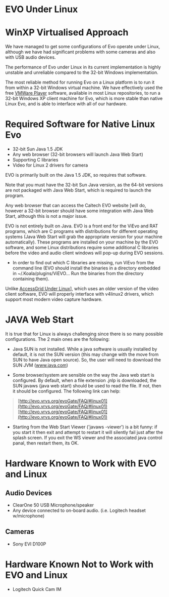 # EVO Under Linux

# WinXP Virtualised Approach

We have managed to get some configurations of Evo operate under Linux, although we have had significant problems with some cameras and also with USB audio devices.

The performance of Evo under Linux in its current implementation is highly unstable and unreliable compared to the 32-bit Windows implementation.

The most reliable method for running Evo on a Linux platform is to run it from within a 32-bit Windows virtual machine. We have effectively used the free [VMWare Player](http://www.vmware.com) software, available in most Linux repositories, to run a 32-bit Windows XP client machine for Evo, which is more stable than native Linux Evo, and is able to interface with all of our hardware.

# Required Software for Native Linux Evo

- 32-bit Sun Java 1.5 JDK
- Any web browser (32-bit browsers will launch Java Web Start)
- Supporting C libraries
- Video for Linux 2 drivers for camera

EVO is primarily built on the Java 1.5 JDK, so requires that software.

Note that you must have the 32-bit Sun Java version, as the 64-bit versions are not packaged with Java Web Start, which is required to launch the program.

Any web browser that can access the Caltech EVO website [will do, however a 32-bit browser should have some integration with Java Web Start, although this is not a major issue.

EVO is not entirely built on Java. EVO is a front end for the ViEvo and RAT programs, which are C programs with distributions for different operating systems (Java Web Start will grab the appropriate version for your machine automatically). These programs are installed on your machine by the EVO software, and some Linux distributions require some additional C libraries before the video and audio client windows will pop-up during EVO sessions.

- In order to find out which C libraries are missing, run ViEvo from the command line (EVO should install the binaries in a directory embedded in ~/.Koala/plugins/ViEVO... Run the binaries from the directory containing them).

Unlike [AccessGrid Under Linux](http://nextgen-caltech.cern.ch/evoGate/)], which uses an older version of the video client software, EVO will properly interface with v4linux2 drivers, which support most modern video capture hardware.

# JAVA Web Start

It is true that for Linux is always challenging since there is so many possible configurations. The 2 main ones are the following:

- Java SUN is not installed. While a java software is usually installed by default, it is not the SUN version (this may change with the move from SUN to have Java open source). So, the user will need to download the SUN JVM (www.java.com)

- Some browser/system are sensible on the way the Java web start is configured. By default, when a file extension .jnlp is downloaded, the SUN javaws (java web start) should be used to read the file. If not, then it should be configured. The following link can help:


>  [http://evo.vrvs.org/evoGate/FAQ/#linux01](http://evo.vrvs.org/evoGate/FAQ/#linux01)
>  [http://evo.vrvs.org/evoGate/FAQ/#linux01](http://evo.vrvs.org/evoGate/FAQ/#linux01)

- Starting from the Web Start Viewer ('javaws -viewer') is a bit funny: if you start it then exit and attempt to restart it will silently fail just after the splash screen. If you exit the WS viewer and the associated java control panal, then restart them, its OK.

# Hardware Known to Work with EVO and Linux

## Audio Devices

- ClearOne 50 USB Microphone/speaker
- Any device connected to on-board audio. (i.e. Logitech headset w/microphone)

## Cameras

- Sony EVI D100P

# Hardware Known Not to Work with EVO and Linux

- Logitech Quick Cam IM
